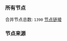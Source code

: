 ### 所有节点
合并节点总数: `1390`
[节点链接](https://raw.githubusercontent.com/rzhy1/11/master/sub/sub_merge_base64.txt)

### 节点来源
